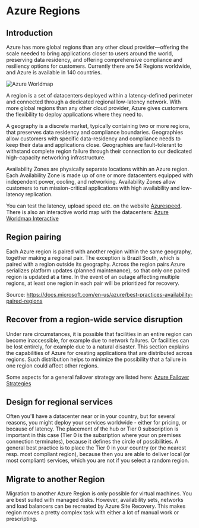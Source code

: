 # Azure Regions

## Introduction

Azure has more global regions than any other cloud provider—offering the scale needed to bring applications closer to users around the world, preserving data residency, and offering comprehensive compliance and resiliency options for customers. Currently there are 54 Regions worldwide, and Azure is available in 140 countries.

![Azure Worldmap](https://azurecomcdn.azureedge.net/cvt-09a09529e36412be37af0c97b765efdff34ec6913c618707068e6b8dbbc8da19/images/shared/regions-map-large.svg)

A region is a set of datacenters deployed within a latency-defined perimeter and connected through a dedicated regional low-latency network. With more global regions than any other cloud provider, Azure gives customers the flexibility to deploy applications where they need to.

A geography is a discrete market, typically containing two or more regions, that preserves data residency and compliance boundaries. Geographies allow customers with specific data-residency and compliance needs to keep their data and applications close. Geographies are fault-tolerant to withstand complete region failure through their connection to our dedicated high-capacity networking infrastructure.

Availability Zones are physically separate locations within an Azure region. Each Availability Zone is made up of one or more datacenters equipped with independent power, cooling, and networking. Availability Zones allow customers to run mission-critical applications with high availability and low-latency replication.

You can test the latency, upload speed etc. on the website [Azurespeed](http://www.azurespeed.com/). There is also an interactive world map with the datacenters: [Azure Worldmap Interactive](https://map.buildazure.com/)

## Region pairing

Each Azure region is paired with another region within the same geography, together making a regional pair. The exception is Brazil South, which is paired with a region outside its geography. Across the region pairs Azure serializes platform updates (planned maintenance), so that only one paired region is updated at a time. In the event of an outage affecting multiple regions, at least one region in each pair will be prioritized for recovery.

Source: https://docs.microsoft.com/en-us/azure/best-practices-availability-paired-regions

## Recover from a region-wide service disruption

Under rare circumstances, it is possible that facilities in an entire region can become inaccessible, for example due to network failures. Or facilities can be lost entirely, for example due to a natural disaster. This section explains the capabilities of Azure for creating applications that are distributed across regions. Such distribution helps to minimize the possibility that a failure in one region could affect other regions.

Some aspects for a general failover strategy are listed here: [Azure Failover Strategies](https://docs.microsoft.com/en-us/azure/architecture/resiliency/recovery-loss-azure-region)

[recommendations]: # ( start )

## Design for regional services

Often you'll have a datacenter near or in your country, but for several reasons, you might deploy your services worldwide - either for pricing, or because of latency. The placement of the hub or Tier 0 subscription is important in this case (Tier 0 is the subsription where your on premises connection terminates), because it defines the circle of possibilities. A general best practice is to place the Tier 0 in your country (or the nearest resp. most compliant region), because then you are able to deliver local (or most compliant) services, which you are not if you select a random region.

[recommendations]: # ( end )

## Migrate to another Region

Migration to another Azure Region is only possible for virtual machines. You are best suited with managed disks. However, availability sets, networks and load balancers can be recreated by Azure Site Recovery. This makes region moves a pretty complex task with either a lot of manual work or prescripting.

